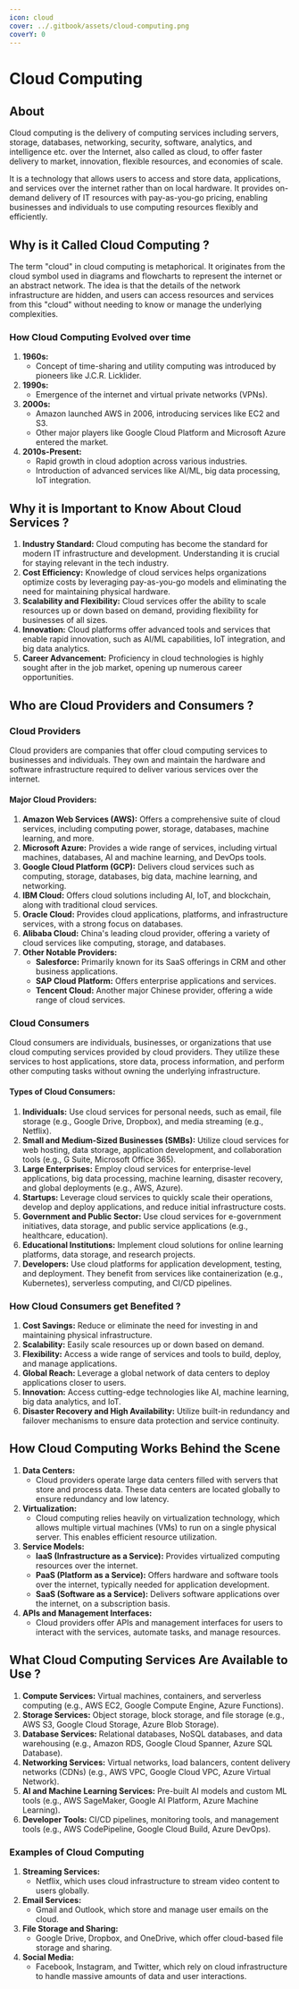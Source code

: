 ```yaml
---
icon: cloud
cover: ../.gitbook/assets/cloud-computing.png
coverY: 0
---
```


# Cloud Computing

## About

Cloud computing is the delivery of computing services including servers, storage, databases, networking, security, software, analytics, and intelligence etc. over the Internet, also called as cloud, to offer faster delivery to market, innovation, flexible resources, and economies of scale.

It is a technology that allows users to access and store data, applications, and services over the internet rather than on local hardware. It provides on-demand delivery of IT resources with pay-as-you-go pricing, enabling businesses and individuals to use computing resources flexibly and efficiently.

## Why is it Called Cloud Computing ?

The term "cloud" in cloud computing is metaphorical. It originates from the cloud symbol used in diagrams and flowcharts to represent the internet or an abstract network. The idea is that the details of the network infrastructure are hidden, and users can access resources and services from this "cloud" without needing to know or manage the underlying complexities.

### How Cloud Computing Evolved over time

1. **1960s:**
   * Concept of time-sharing and utility computing was introduced by pioneers like J.C.R. Licklider.
2. **1990s:**
   * Emergence of the internet and virtual private networks (VPNs).
3. **2000s:**
   * Amazon launched AWS in 2006, introducing services like EC2 and S3.
   * Other major players like Google Cloud Platform and Microsoft Azure entered the market.
4. **2010s-Present:**
   * Rapid growth in cloud adoption across various industries.
   * Introduction of advanced services like AI/ML, big data processing, IoT integration.

## Why it is Important to Know About Cloud Services ?

1. **Industry Standard:** Cloud computing has become the standard for modern IT infrastructure and development. Understanding it is crucial for staying relevant in the tech industry.
2. **Cost Efficiency:** Knowledge of cloud services helps organizations optimize costs by leveraging pay-as-you-go models and eliminating the need for maintaining physical hardware.
3. **Scalability and Flexibility:** Cloud services offer the ability to scale resources up or down based on demand, providing flexibility for businesses of all sizes.
4. **Innovation:** Cloud platforms offer advanced tools and services that enable rapid innovation, such as AI/ML capabilities, IoT integration, and big data analytics.
5. **Career Advancement:** Proficiency in cloud technologies is highly sought after in the job market, opening up numerous career opportunities.

## Who are Cloud Providers and Consumers ?

### Cloud Providers

Cloud providers are companies that offer cloud computing services to businesses and individuals. They own and maintain the hardware and software infrastructure required to deliver various services over the internet.

#### **Major Cloud Providers:**

1. **Amazon Web Services (AWS):** Offers a comprehensive suite of cloud services, including computing power, storage, databases, machine learning, and more.
2. **Microsoft Azure:** Provides a wide range of services, including virtual machines, databases, AI and machine learning, and DevOps tools.
3. **Google Cloud Platform (GCP):** Delivers cloud services such as computing, storage, databases, big data, machine learning, and networking.
4. **IBM Cloud:** Offers cloud solutions including AI, IoT, and blockchain, along with traditional cloud services.
5. **Oracle Cloud:** Provides cloud applications, platforms, and infrastructure services, with a strong focus on databases.
6. **Alibaba Cloud:** China's leading cloud provider, offering a variety of cloud services like computing, storage, and databases.
7. **Other Notable Providers:**
   * **Salesforce:** Primarily known for its SaaS offerings in CRM and other business applications.
   * **SAP Cloud Platform:** Offers enterprise applications and services.
   * **Tencent Cloud:** Another major Chinese provider, offering a wide range of cloud services.

### Cloud Consumers

Cloud consumers are individuals, businesses, or organizations that use cloud computing services provided by cloud providers. They utilize these services to host applications, store data, process information, and perform other computing tasks without owning the underlying infrastructure.

#### **Types of Cloud Consumers:**

1. **Individuals:** Use cloud services for personal needs, such as email, file storage (e.g., Google Drive, Dropbox), and media streaming (e.g., Netflix).
2. **Small and Medium-Sized Businesses (SMBs):** Utilize cloud services for web hosting, data storage, application development, and collaboration tools (e.g., G Suite, Microsoft Office 365).
3. **Large Enterprises:** Employ cloud services for enterprise-level applications, big data processing, machine learning, disaster recovery, and global deployments (e.g., AWS, Azure).
4. **Startups:** Leverage cloud services to quickly scale their operations, develop and deploy applications, and reduce initial infrastructure costs.
5. **Government and Public Sector:** Use cloud services for e-government initiatives, data storage, and public service applications (e.g., healthcare, education).
6. **Educational Institutions:** Implement cloud solutions for online learning platforms, data storage, and research projects.
7. **Developers:** Use cloud platforms for application development, testing, and deployment. They benefit from services like containerization (e.g., Kubernetes), serverless computing, and CI/CD pipelines.

### **How Cloud Consumers get Benefited ?**

1. **Cost Savings:** Reduce or eliminate the need for investing in and maintaining physical infrastructure.
2. **Scalability:** Easily scale resources up or down based on demand.
3. **Flexibility:** Access a wide range of services and tools to build, deploy, and manage applications.
4. **Global Reach:** Leverage a global network of data centers to deploy applications closer to users.
5. **Innovation:** Access cutting-edge technologies like AI, machine learning, big data analytics, and IoT.
6. **Disaster Recovery and High Availability:** Utilize built-in redundancy and failover mechanisms to ensure data protection and service continuity.

## How Cloud Computing Works Behind the Scene

1. **Data Centers:**
   * Cloud providers operate large data centers filled with servers that store and process data. These data centers are located globally to ensure redundancy and low latency.
2. **Virtualization:**
   * Cloud computing relies heavily on virtualization technology, which allows multiple virtual machines (VMs) to run on a single physical server. This enables efficient resource utilization.
3. **Service Models:**
   * **IaaS (Infrastructure as a Service):** Provides virtualized computing resources over the internet.
   * **PaaS (Platform as a Service):** Offers hardware and software tools over the internet, typically needed for application development.
   * **SaaS (Software as a Service):** Delivers software applications over the internet, on a subscription basis.
4. **APIs and Management Interfaces:**
   * Cloud providers offer APIs and management interfaces for users to interact with the services, automate tasks, and manage resources.

## What Cloud Computing Services Are Available to Use ?

1. **Compute Services:** Virtual machines, containers, and serverless computing (e.g., AWS EC2, Google Compute Engine, Azure Functions).
2. **Storage Services:** Object storage, block storage, and file storage (e.g., AWS S3, Google Cloud Storage, Azure Blob Storage).
3. **Database Services:** Relational databases, NoSQL databases, and data warehousing (e.g., Amazon RDS, Google Cloud Spanner, Azure SQL Database).
4. **Networking Services:** Virtual networks, load balancers, content delivery networks (CDNs) (e.g., AWS VPC, Google Cloud VPC, Azure Virtual Network).
5. **AI and Machine Learning Services:** Pre-built AI models and custom ML tools (e.g., AWS SageMaker, Google AI Platform, Azure Machine Learning).
6. **Developer Tools:** CI/CD pipelines, monitoring tools, and management tools (e.g., AWS CodePipeline, Google Cloud Build, Azure DevOps).

### Examples of Cloud Computing

1. **Streaming Services:**
   * Netflix, which uses cloud infrastructure to stream video content to users globally.
2. **Email Services:**
   * Gmail and Outlook, which store and manage user emails on the cloud.
3. **File Storage and Sharing:**
   * Google Drive, Dropbox, and OneDrive, which offer cloud-based file storage and sharing.
4. **Social Media:**
   * Facebook, Instagram, and Twitter, which rely on cloud infrastructure to handle massive amounts of data and user interactions.
